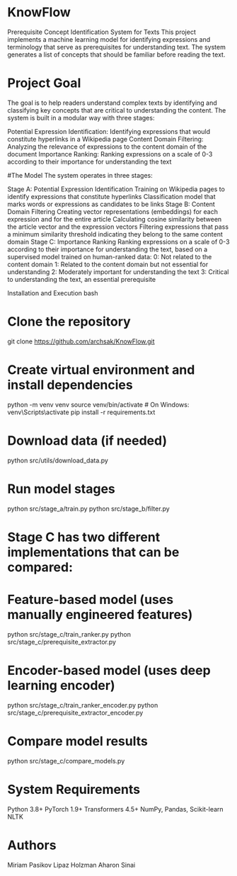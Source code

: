 # KnowFlow
Prerequisite Concept Identification System for Texts
This project implements a machine learning model for identifying expressions and terminology that serve as prerequisites for understanding text. The system generates a list of concepts that should be familiar before reading the text.

# Project Goal
The goal is to help readers understand complex texts by identifying and classifying key concepts that are critical to understanding the content. The system is built in a modular way with three stages:

Potential Expression Identification: Identifying expressions that would constitute hyperlinks in a Wikipedia page
Content Domain Filtering: Analyzing the relevance of expressions to the content domain of the document
Importance Ranking: Ranking expressions on a scale of 0-3 according to their importance for understanding the text

#The Model
The system operates in three stages:

Stage A: Potential Expression Identification
Training on Wikipedia pages to identify expressions that constitute hyperlinks
Classification model that marks words or expressions as candidates to be links
Stage B: Content Domain Filtering
Creating vector representations (embeddings) for each expression and for the entire article
Calculating cosine similarity between the article vector and the expression vectors
Filtering expressions that pass a minimum similarity threshold indicating they belong to the same content domain
Stage C: Importance Ranking
Ranking expressions on a scale of 0-3 according to their importance for understanding the text, based on a supervised model trained on human-ranked data:
0: Not related to the content domain
1: Related to the content domain but not essential for understanding
2: Moderately important for understanding the text
3: Critical to understanding the text, an essential prerequisite

Installation and Execution
bash
# Clone the repository
git clone https://github.com/archsak/KnowFlow.git

# Create virtual environment and install dependencies
python -m venv venv
source venv/bin/activate  # On Windows: venv\Scripts\activate
pip install -r requirements.txt

# Download data (if needed)
python src/utils/download_data.py

# Run model stages
python src/stage_a/train.py
python src/stage_b/filter.py

# Stage C has two different implementations that can be compared:
# Feature-based model (uses manually engineered features)
python src/stage_c/train_ranker.py
python src/stage_c/prerequisite_extractor.py

# Encoder-based model (uses deep learning encoder)
python src/stage_c/train_ranker_encoder.py
python src/stage_c/prerequisite_extractor_encoder.py

# Compare model results
python src/stage_c/compare_models.py

# System Requirements
Python 3.8+
PyTorch 1.9+
Transformers 4.5+
NumPy, Pandas, Scikit-learn
NLTK

# Authors
Miriam Pasikov
Lipaz Holzman
Aharon Sinai
